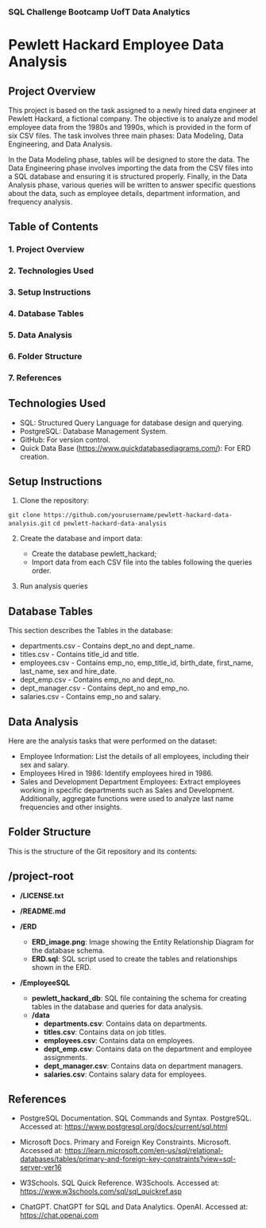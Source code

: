 ### SQL Challenge Bootcamp UofT Data Analytics 

# Pewlett Hackard Employee Data Analysis

## Project Overview

This project is based on the task assigned to a newly hired data engineer at Pewlett Hackard, a fictional company. 
The objective is to analyze and model employee data from the 1980s and 1990s, which is provided in the form 
of six CSV files. The task involves three main phases: Data Modeling, Data Engineering, and Data Analysis.

In the Data Modeling phase, tables will be designed to store the data. The Data Engineering phase involves 
importing the data from the CSV files into a SQL database and ensuring it is structured properly. Finally, 
in the Data Analysis phase, various queries will be written to answer specific questions about the data, 
such as employee details, department information, and frequency analysis.

## Table of Contents
### 1. Project Overview
### 2. Technologies Used
### 3. Setup Instructions
### 4. Database Tables
### 5. Data Analysis
### 6. Folder Structure
### 7. References

## Technologies Used
* SQL: Structured Query Language for database design and querying.
* PostgreSQL: Database Management System.
* GitHub: For version control.
* Quick Data Base (https://www.quickdatabasediagrams.com/): For ERD creation.

## Setup Instructions
1. Clone the repository:

`git clone https://github.com/yourusername/pewlett-hackard-data-analysis.git`
`cd pewlett-hackard-data-analysis`

2. Create the database and import data:
    * Create the database pewlett_hackard;
    * Import data from each CSV file into the tables following the queries order.  

3. Run analysis queries

## Database Tables
This section describes the Tables in the database:

* departments.csv - Contains dept_no and dept_name.
* titles.csv - Contains title_id and title.
* employees.csv - Contains emp_no, emp_title_id, birth_date, first_name, last_name, sex and hire_date.
* dept_emp.csv - Contains emp_no and dept_no.
* dept_manager.csv - Contains dept_no and emp_no.
* salaries.csv - Contains emp_no and salary.

## Data Analysis
Here are the analysis tasks that were performed on the dataset:

* Employee Information: List the details of all employees, including their sex and salary.
* Employees Hired in 1986: Identify employees hired in 1986.
* Sales and Development Department Employees: Extract employees working in specific departments such as Sales and 
Development. Additionally, aggregate functions were used to analyze last name frequencies and other insights.

## Folder Structure
This is the structure of the Git repository and its contents:

## /project-root

- **/LICENSE.txt**
- **/README.md**

- **/ERD**
  - **ERD_image.png**: Image showing the Entity Relationship Diagram for the database schema.
  - **ERD.sql**: SQL script used to create the tables and relationships shown in the ERD.

- **/EmployeeSQL**
  - **pewlett_hackard_db**: SQL file containing the schema for creating tables in the database and queries for data analysis.
  - **/data**
    - **departments.csv**: Contains data on departments.
    - **titles.csv**: Contains data on job titles.
    - **employees.csv**: Contains data on employees.
    - **dept_emp.csv**: Contains data on the department and employee assignments.
    - **dept_manager.csv**: Contains data on department managers.
    - **salaries.csv**: Contains salary data for employees.

## References

* PostgreSQL Documentation. SQL Commands and Syntax. PostgreSQL. Accessed at: https://www.postgresql.org/docs/current/sql.html

* Microsoft Docs. Primary and Foreign Key Constraints. Microsoft. Accessed at: https://learn.microsoft.com/en-us/sql/relational-databases/tables/primary-and-foreign-key-constraints?view=sql-server-ver16

* W3Schools. SQL Quick Reference. W3Schools. Accessed at: https://www.w3schools.com/sql/sql_quickref.asp

* ChatGPT. ChatGPT for SQL and Data Analytics. OpenAI. Accessed at: https://chat.openai.com






